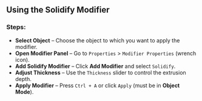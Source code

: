 ## Using the Solidify Modifier  

### Steps:  

- **Select Object** – Choose the object to which you want to apply the modifier.  
- **Open Modifier Panel** – Go to `Properties` > `Modifier Properties` (wrench icon).  
- **Add Solidify Modifier** – Click **Add Modifier** and select `Solidify`.  
- **Adjust Thickness** – Use the `Thickness` slider to control the extrusion depth.  
- **Apply Modifier** – Press `Ctrl + A` or click `Apply` (must be in **Object Mode**).  